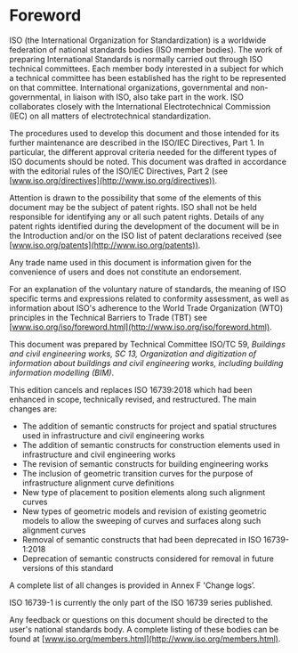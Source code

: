 # Foreword

ISO (the International Organization for Standardization) is a worldwide federation of national standards bodies (ISO member bodies). The work of preparing International Standards is normally carried out through ISO technical committees. Each member body interested in a subject for which a technical committee has been established has the right to be represented on that committee. International organizations, governmental and non-governmental, in liaison with ISO, also take part in the work. ISO collaborates closely with the International Electrotechnical Commission (IEC) on all matters of electrotechnical standardization.

The procedures used to develop this document and those intended for its further maintenance are described in the ISO/IEC Directives, Part 1. In particular, the different approval criteria needed for the different types of ISO documents should be noted. This document was drafted in accordance with the editorial rules of the ISO/IEC Directives, Part 2 (see [www.iso.org/directives](http://www.iso.org/directives)).

Attention is drawn to the possibility that some of the elements of this document may be the subject of patent rights. ISO shall not be held responsible for identifying any or all such patent rights. Details of any patent rights identified during the development of the document will be in the Introduction and/or on the ISO list of patent declarations received (see [www.iso.org/patents](http://www.iso.org/patents)).

Any trade name used in this document is information given for the convenience of users and does not constitute an endorsement.

For an explanation of the voluntary nature of standards, the meaning of ISO specific terms and expressions related to conformity assessment, as well as information about ISO's adherence to the World Trade Organization (WTO) principles in the Technical Barriers to Trade (TBT) see [www.iso.org/iso/foreword.html](http://www.iso.org/iso/foreword.html).

This document was prepared by Technical Committee ISO/TC 59, *Buildings and civil engineering works, SC 13, Organization and digitization of information about buildings and civil engineering works, including building information modelling (BIM)*.

This edition cancels and replaces ISO 16739:2018 which had been enhanced in scope, technically revised, and restructured. The main changes are:

- The addition of semantic constructs for project and spatial structures used in infrastructure and civil engineering works
- The addition of semantic constructs for construction elements used in infrastructure and civil engineering works
- The revision of semantic constructs for building engineering works
- The inclusion of geometric transition curves for the purpose of infrastructure alignment curve definitions
- New type of placement to position elements along such alignment curves 
- New types of geometric models and revision of existing geometric models to allow the sweeping of curves and surfaces along such alignment curves
- Removal of semantic constructs that had been deprecated in ISO 16739-1:2018
- Deprecation of semantic constructs considered for removal in future versions of this standard

A complete list of all changes is provided in Annex F 'Change logs’.

ISO 16739-1 is currently the only part of the ISO 16739 series published.

Any feedback or questions on this document should be directed to the user's national standards body. A complete listing of these bodies can be found at [www.iso.org/members.html](http://www.iso.org/members.html).
